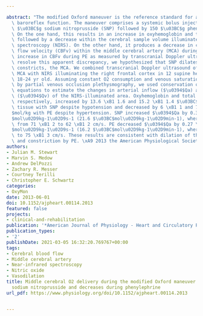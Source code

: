 ---
abstract: "The modified Oxford maneuver is the reference standard for assessing arterial\
  \ baroreflex function. The maneuver comprises a systemic bolus injection of 100\
  \ $\u03BC$g sodium nitroprusside (SNP) followed by 150 $\u03BC$g phenylephrine (PE).\
  \ On the one hand, this results in an increase in oxyhemoglobin and total hemoglobin\
  \ followed by a decrease within the cerebral sample volume illuminated by near-infrared\
  \ spectroscopy (NIRS). On the other hand, it produces a decrease in cerebral blood\
  \ flow velocity (CBFv) within the middle cerebral artery (MCA) during SNP and an\
  \ increase in CBFv during PE as measured by transcranial Doppler ultrasound. To\
  \ resolve this apparent discrepancy, we hypothesized that SNP dilates, whereas PE\
  \ constricts, the MCA. We combined transcranial Doppler ultrasound of the right\
  \ MCA with NIRS illuminating the right frontal cortex in 12 supine healthy subjects\
  \ 18-24 yr old. Assuming constant O2 consumption and venous saturation, as estimated\
  \ by partial venous occlusion plethysmography, we used conservation of mass (continuity)\
  \ equations to estimate the changes in arterial inflow ($\u0394$Qa) and venous outflow\
  \ ($\u0394$Qv) of the NIRS-illuminated area. Oxyhemoglobin and total hemoglobin,\
  \ respectively, increased by 13.6 \xB1 1.6 and 15.2 \xB1 1.4 $\u03BC$mol/kg brain\
  \ tissue with SNP despite hypotension and decreased by 6 \xB1 1 and 7 \xB1 1 $\u03BC\
  $mol/kg with PE despite hypertension. SNP increased $\u0394$Qa by 0.36 \xB1.03 $\u03BC\
  $mol\u02D9kg-1\u02D9s-1 (21.6 $\u03BC$mol\u02D9kg-1\u02D9min-1), whereas CBFv decreased\
  \ from 71 \xB1 2 to 62 \xB1 2 cm/s. PE decreased $\u0394$Qa by 0.27 \xB1.2 $\u03BC\
  $mol\u02D9kg-1\u02D9s-1 (16.2 $\u03BC$mol\u02D9kg-1\u02D9min-1), whereas CBFv increased\
  \ to 75 \xB1 3 cm/s. These results are consistent with dilation of the MCA by SNP\
  \ and constriction by PE. \xA9 2013 the American Physiological Society."
authors:
- Julian M. Stewart
- Marvin S. Medow
- Andrew DelPozzi
- Zachary R. Messer
- Courtney Terilli
- Christopher E. Schwartz
categories:
- OxyMon
date: 2013-06-01
doi: 10.1152/ajpheart.00114.2013
featured: false
projects:
- clinical-and-rehabilitation
publication: '*American Journal of Physiology - Heart and Circulatory Physiology*'
publication_types:
- '2'
publishDate: 2021-03-05 16:32:20.769767+00:00
tags:
- Cerebral blood flow
- Middle cerebral artery
- Near-infrared spectroscopy
- Nitric oxide
- Vasodilation
title: Middle cerebral O2 delivery during the modified Oxford maneuver increases with
  sodium nitroprusside and decreases during phenylephrine
url_pdf: https://www.physiology.org/doi/10.1152/ajpheart.00114.2013

---
